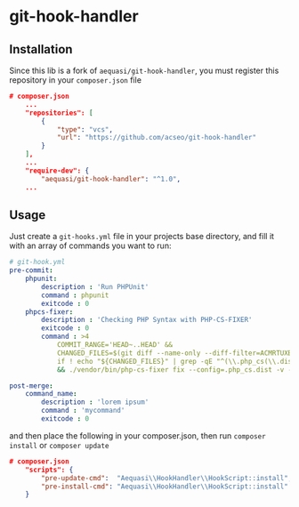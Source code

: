 # git-hook-handler

## Installation

Since this lib is a fork of `aequasi/git-hook-handler`, you must register this repository in your `composer.json` file

```json
# composer.json
	...
    "repositories": [
        {
            "type": "vcs",
            "url": "https://github.com/acseo/git-hook-handler"
        }
    ],
    ...
    "require-dev": {
        "aequasi/git-hook-handler": "^1.0",    
    ...
```

## Usage
Just create a `git-hooks.yml` file in your projects base directory, and fill it with an array of commands you want to run:

```yaml
# git-hook.yml
pre-commit:
    phpunit:
        description : 'Run PHPUnit'
        command : phpunit
        exitcode : 0
    phpcs-fixer:
        description : 'Checking PHP Syntax with PHP-CS-FIXER'
        exitcode : 0
        command : >4
            COMMIT_RANGE='HEAD~..HEAD' &&
            CHANGED_FILES=$(git diff --name-only --diff-filter=ACMRTUXB "${COMMIT_RANGE}") &&
            if ! echo "${CHANGED_FILES}" | grep -qE "^(\\.php_cs(\\.dist)?|composer\\.lock)$"; then IFS=$'\n' EXTRA_ARGS=('--path-mode=intersection' '--' ${CHANGED_FILES[@]}); fi
            && ./vendor/bin/php-cs-fixer fix --config=.php_cs.dist -v --dry-run --using-cache=no "${EXTRA_ARGS[@]}"

post-merge:
    command_name:
        description : 'lorem ipsum'
        command : 'mycommand'
        exitcode : 0
```

and then place the following in your composer.json, then run `composer install` or `composer update`

```json
# composer.json
    "scripts": {
        "pre-update-cmd":  "Aequasi\\HookHandler\\HookScript::install",
        "pre-install-cmd": "Aequasi\\HookHandler\\HookScript::install"
    }
```
